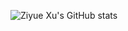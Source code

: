 ![Ziyue Xu's GitHub stats](https://github-readme-stats.vercel.app/api?username=ziyue-xu&show_icons=true&theme=transparent)
